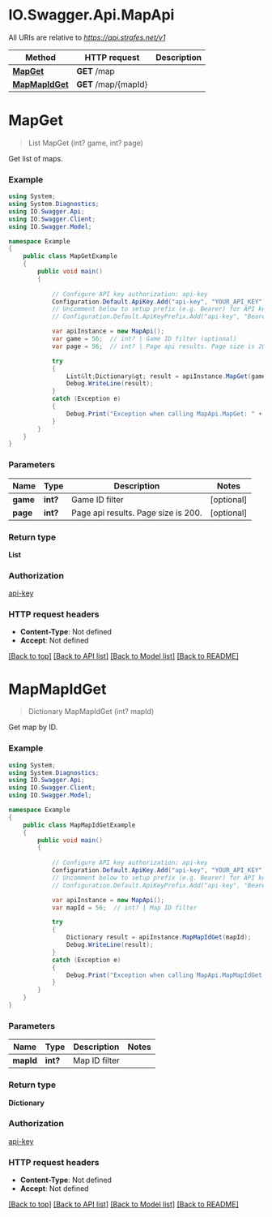 # IO.Swagger.Api.MapApi

All URIs are relative to *https://api.strafes.net/v1*

Method | HTTP request | Description
------------- | ------------- | -------------
[**MapGet**](MapApi.md#mapget) | **GET** /map | 
[**MapMapIdGet**](MapApi.md#mapmapidget) | **GET** /map/{mapId} | 


<a name="mapget"></a>
# **MapGet**
> List<Dictionary> MapGet (int? game, int? page)



Get list of maps.

### Example
```csharp
using System;
using System.Diagnostics;
using IO.Swagger.Api;
using IO.Swagger.Client;
using IO.Swagger.Model;

namespace Example
{
    public class MapGetExample
    {
        public void main()
        {
            
            // Configure API key authorization: api-key
            Configuration.Default.ApiKey.Add("api-key", "YOUR_API_KEY");
            // Uncomment below to setup prefix (e.g. Bearer) for API key, if needed
            // Configuration.Default.ApiKeyPrefix.Add("api-key", "Bearer");

            var apiInstance = new MapApi();
            var game = 56;  // int? | Game ID filter (optional) 
            var page = 56;  // int? | Page api results. Page size is 200. (optional) 

            try
            {
                List&lt;Dictionary&gt; result = apiInstance.MapGet(game, page);
                Debug.WriteLine(result);
            }
            catch (Exception e)
            {
                Debug.Print("Exception when calling MapApi.MapGet: " + e.Message );
            }
        }
    }
}
```

### Parameters

Name | Type | Description  | Notes
------------- | ------------- | ------------- | -------------
 **game** | **int?**| Game ID filter | [optional] 
 **page** | **int?**| Page api results. Page size is 200. | [optional] 

### Return type

**List<Dictionary>**

### Authorization

[api-key](../README.md#api-key)

### HTTP request headers

 - **Content-Type**: Not defined
 - **Accept**: Not defined

[[Back to top]](#) [[Back to API list]](../README.md#documentation-for-api-endpoints) [[Back to Model list]](../README.md#documentation-for-models) [[Back to README]](../README.md)

<a name="mapmapidget"></a>
# **MapMapIdGet**
> Dictionary MapMapIdGet (int? mapId)



Get map by ID.

### Example
```csharp
using System;
using System.Diagnostics;
using IO.Swagger.Api;
using IO.Swagger.Client;
using IO.Swagger.Model;

namespace Example
{
    public class MapMapIdGetExample
    {
        public void main()
        {
            
            // Configure API key authorization: api-key
            Configuration.Default.ApiKey.Add("api-key", "YOUR_API_KEY");
            // Uncomment below to setup prefix (e.g. Bearer) for API key, if needed
            // Configuration.Default.ApiKeyPrefix.Add("api-key", "Bearer");

            var apiInstance = new MapApi();
            var mapId = 56;  // int? | Map ID filter

            try
            {
                Dictionary result = apiInstance.MapMapIdGet(mapId);
                Debug.WriteLine(result);
            }
            catch (Exception e)
            {
                Debug.Print("Exception when calling MapApi.MapMapIdGet: " + e.Message );
            }
        }
    }
}
```

### Parameters

Name | Type | Description  | Notes
------------- | ------------- | ------------- | -------------
 **mapId** | **int?**| Map ID filter | 

### Return type

**Dictionary**

### Authorization

[api-key](../README.md#api-key)

### HTTP request headers

 - **Content-Type**: Not defined
 - **Accept**: Not defined

[[Back to top]](#) [[Back to API list]](../README.md#documentation-for-api-endpoints) [[Back to Model list]](../README.md#documentation-for-models) [[Back to README]](../README.md)

